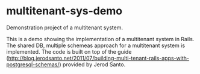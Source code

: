 multitenant-sys-demo
====================

Demonstration project of a multitenant system.

This is a demo showing the implementation of a multitenant system in Rails. The shared DB, multiple schemeas approach for a multitenant system is implemented. The code is built on top of the guide (http://blog.jerodsanto.net/2011/07/building-multi-tenant-rails-apps-with-postgresql-schemas/) provided by Jerod Santo.